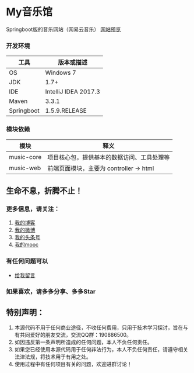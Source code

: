 # My音乐馆

Springboot版的音乐网站（网易云音乐） [网站预览](http://music.zhyd.me)

### 开发环境

| 工具 | 版本或描述 |  
|-----|-----|  
| OS | Windows 7 |  
| JDK | 1.7+ |  
| IDE | IntelliJ IDEA 2017.3 |  
| Maven | 3.3.1 |  
| Springboot | 1.5.9.RELEASE |  

### 模块依赖

| 模块 | 释义 |  
|-----|-----|  
| music-core | 项目核心包，提供基本的数据访问、工具处理等 |  
| music-web | 前端页面模块，主要为 controller -> html |  


## 生命不息，折腾不止！
### 更多信息，请关注：
1. [我的博客](https://www.zhyd.me)
2. [我的微博](http://weibo.com/211230415)
3. [我的头条号](http://www.toutiao.com/c/user/3286958681/)
4. [我的mooc](http://www.imooc.com/u/1175248/articles)

### 有任何问题可以
- [给我留言](https://www.zhyd.me/guestbook)

### 如果喜欢，请多多分享、多多Star

## 特别声明：
1. 本源代码不用于任何商业途径，不收任何费用，只用于技术学习探讨，旨在与有共同爱好的朋友交流，交流QQ群：190886500。
2. 如因违反第一条声明所造成的任何问题，本人不负任何责任。
3. 如果您已经使用本源代码用于任何非法行为，本人不负任何责任，请遵守相关法津法规，将技术用于有用之处。
4. 使用过程中有任何项目有关的问题，欢迎进群讨论！
